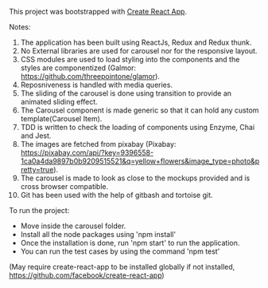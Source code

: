 This project was bootstrapped with [Create React App](https://github.com/facebookincubator/create-react-app).

Notes:

1. The application has been built using ReactJs, Redux and Redux thunk.
2. No External libraries are used for carousel nor for the responsive layout.
3. CSS modules are used to load styling into the components and the styles are componentized (Galmor: https://github.com/threepointone/glamor).
4. Reposniveness is handled with media queries.
5. The sliding of the carousel is done using transition to provide an animated sliding effect.
6. The Carousel component is made generic so that it can hold any custom template(Carousel Item).
7. TDD is written to check the loading of components using Enzyme, Chai and Jest.
8. The images are fetched from pixabay (Pixabay: https://pixabay.com/api/?key=9396558-1ca0a4da9897b0b9209515521&q=yellow+flowers&image_type=photo&pretty=true).
9. The carousel is made to look as close to the mockups provided and is cross browser compatible.
10. Git has been used with the help of gitbash and tortoise git.



To run the project:

- Move inside the carousel folder.
- Install all the node packages using 'npm install'
- Once the installation is done, run 'npm start' to run the application.
- You can run the test cases by using the command 'npm test'

(May require create-react-app to be installed globally if not installed, https://github.com/facebook/create-react-app)